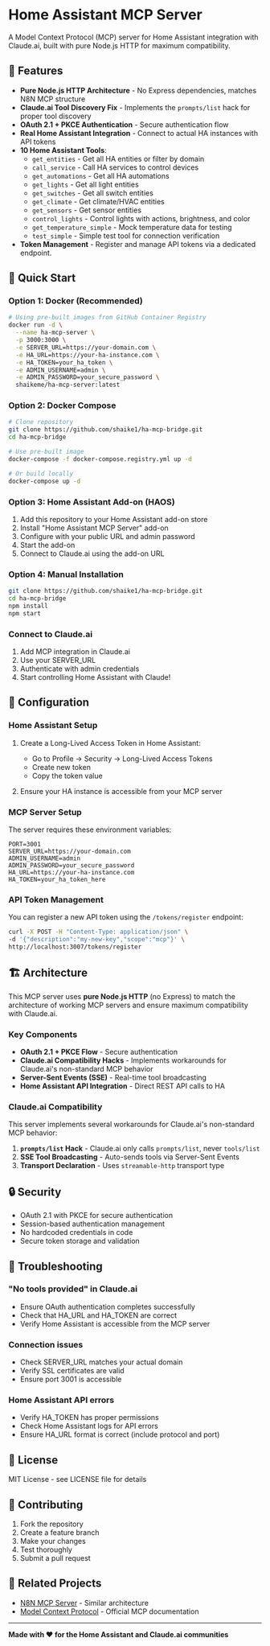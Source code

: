 # Home Assistant MCP Server

A Model Context Protocol (MCP) server for Home Assistant integration with Claude.ai, built with pure Node.js HTTP for maximum compatibility.

## 🎉 Features

- **Pure Node.js HTTP Architecture** - No Express dependencies, matches N8N MCP structure
- **Claude.ai Tool Discovery Fix** - Implements the `prompts/list` hack for proper tool discovery
- **OAuth 2.1 + PKCE Authentication** - Secure authentication flow
- **Real Home Assistant Integration** - Connect to actual HA instances with API tokens
- **10 Home Assistant Tools**:
  - `get_entities` - Get all HA entities or filter by domain
  - `call_service` - Call HA services to control devices
  - `get_automations` - Get all HA automations
  - `get_lights` - Get all light entities
  - `get_switches` - Get all switch entities
  - `get_climate` - Get climate/HVAC entities
  - `get_sensors` - Get sensor entities
  - `control_lights` - Control lights with actions, brightness, and color
  - `get_temperature_simple` - Mock temperature data for testing
  - `test_simple` - Simple test tool for connection verification
- **Token Management** - Register and manage API tokens via a dedicated endpoint.

## 🚀 Quick Start

### Option 1: Docker (Recommended)

```bash
# Using pre-built images from GitHub Container Registry
docker run -d \
  --name ha-mcp-server \
  -p 3000:3000 \
  -e SERVER_URL=https://your-domain.com \
  -e HA_URL=https://your-ha-instance.com \
  -e HA_TOKEN=your_ha_token \
  -e ADMIN_USERNAME=admin \
  -e ADMIN_PASSWORD=your_secure_password \
  shaikeme/ha-mcp-server:latest
```

### Option 2: Docker Compose

```bash
# Clone repository
git clone https://github.com/shaike1/ha-mcp-bridge.git
cd ha-mcp-bridge

# Use pre-built image
docker-compose -f docker-compose.registry.yml up -d

# Or build locally
docker-compose up -d
```

### Option 3: Home Assistant Add-on (HAOS)

1. Add this repository to your Home Assistant add-on store
2. Install "Home Assistant MCP Server" add-on
3. Configure with your public URL and admin password
4. Start the add-on
5. Connect to Claude.ai using the add-on URL

### Option 4: Manual Installation

```bash
git clone https://github.com/shaike1/ha-mcp-bridge.git
cd ha-mcp-bridge
npm install
npm start
```

### Connect to Claude.ai

1. Add MCP integration in Claude.ai
2. Use your SERVER_URL
3. Authenticate with admin credentials
4. Start controlling Home Assistant with Claude!

## 🔧 Configuration

### Home Assistant Setup

1. Create a Long-Lived Access Token in Home Assistant:
   - Go to Profile → Security → Long-Lived Access Tokens
   - Create new token
   - Copy the token value

2. Ensure your HA instance is accessible from your MCP server

### MCP Server Setup

The server requires these environment variables:

```env
PORT=3001
SERVER_URL=https://your-domain.com
ADMIN_USERNAME=admin
ADMIN_PASSWORD=your_secure_password
HA_URL=https://your-ha-instance.com
HA_TOKEN=your_ha_token_here
```

### API Token Management

You can register a new API token using the `/tokens/register` endpoint:

```bash
curl -X POST -H "Content-Type: application/json" \
-d '{"description":"my-new-key","scope":"mcp"}' \
http://localhost:3007/tokens/register
```

## 🏗️ Architecture

This MCP server uses **pure Node.js HTTP** (no Express) to match the architecture of working MCP servers and ensure maximum compatibility with Claude.ai.

### Key Components

- **OAuth 2.1 + PKCE Flow** - Secure authentication
- **Claude.ai Compatibility Hacks** - Implements workarounds for Claude.ai's non-standard MCP behavior
- **Server-Sent Events (SSE)** - Real-time tool broadcasting
- **Home Assistant API Integration** - Direct REST API calls to HA

### Claude.ai Compatibility

This server implements several workarounds for Claude.ai's non-standard MCP behavior:

1. **`prompts/list` Hack** - Claude.ai only calls `prompts/list`, never `tools/list`
2. **SSE Tool Broadcasting** - Auto-sends tools via Server-Sent Events
3. **Transport Declaration** - Uses `streamable-http` transport type

## 🔒 Security

- OAuth 2.1 with PKCE for secure authentication
- Session-based authentication management
- No hardcoded credentials in code
- Secure token storage and validation

## 🐛 Troubleshooting

### "No tools provided" in Claude.ai
- Ensure OAuth authentication completes successfully
- Check that HA_URL and HA_TOKEN are correct
- Verify Home Assistant is accessible from the MCP server

### Connection issues
- Check SERVER_URL matches your actual domain
- Verify SSL certificates are valid
- Ensure port 3001 is accessible

### Home Assistant API errors
- Verify HA_TOKEN has proper permissions
- Check Home Assistant logs for API errors
- Ensure HA_URL format is correct (include protocol and port)

## 📝 License

MIT License - see LICENSE file for details

## 🤝 Contributing

1. Fork the repository
2. Create a feature branch
3. Make your changes
4. Test thoroughly
5. Submit a pull request

## 🔗 Related Projects

- [N8N MCP Server](https://github.com/your-org/n8n-mcp) - Similar architecture
- [Model Context Protocol](https://github.com/anthropics/model-context-protocol) - Official MCP documentation

---

**Made with ❤️ for the Home Assistant and Claude.ai communities**
